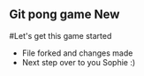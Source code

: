 ## Git pong game New
#Let's get this game started
* File forked and changes made
* Next step over to you Sophie :)
